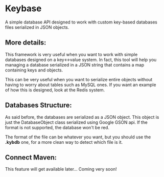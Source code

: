 # Keybase
A simple database API designed to work with custom key-based databases files serialized in JSON objects. 

## More details:
This framework is very useful when you want to work with simple databases designed on a key<->value system. In fact, this tool will help you managing a database
serialized in a JSON string that contains a map containing keys and objects.

This can be very useful when you want to serialize entire objects without having to worry about tables such as MySQL ones. If you want an example of how this
is designed, look at the Redis system. 

## Databases Structure:
As said before, the databases are serialized as a JSON object. This object is just the DatabaseObject class serialized using Google GSON api. If the format
is not supported, the database won't be red. 

The format of the file can be whatever you want, but you should use the **.kybdb** one, for a more clean way to detect which file is it.

## Connect Maven:
This feature will get available later... Coming very soon!